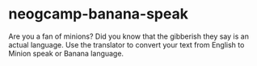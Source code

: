 # neogcamp-banana-speak
Are you a fan of minions? Did you know that the gibberish they say is an actual language. Use the translator to convert your text from English to Minion speak or Banana language.
